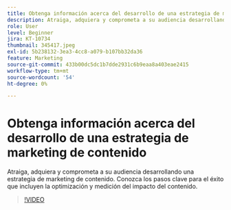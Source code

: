 ```yaml
---
title: Obtenga información acerca del desarrollo de una estrategia de marketing de contenido
description: Atraiga, adquiera y comprometa a su audiencia desarrollando una estrategia de marketing de contenido.
role: User
level: Beginner
jira: KT-10734
thumbnail: 345417.jpeg
exl-id: 5b238132-3ea3-4cc8-a079-b107bb32da36
feature: Marketing
source-git-commit: 433b00dc5dc1b7dde2931c6b9eaa8a403eae2415
workflow-type: tm+mt
source-wordcount: '54'
ht-degree: 0%

---
```


# Obtenga información acerca del desarrollo de una estrategia de marketing de contenido

Atraiga, adquiera y comprometa a su audiencia desarrollando una estrategia de marketing de contenido. Conozca los pasos clave para el éxito que incluyen la optimización y medición del impacto del contenido.

>[!VIDEO](https://video.tv.adobe.com/v/345417/?quality=12&learn=on)
